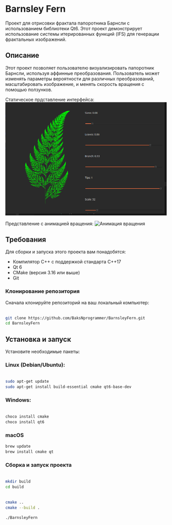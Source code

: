 # Barnsley Fern

Проект для отрисовки фрактала папоротника Барнсли с использованием библиотеки Qt6. Этот проект демонстрирует использование системы итерированных функций (IFS) для генерации фрактальных изображений.

## Описание

Этот проект позволяет пользователю визуализировать папоротник Барнсли, используя аффинные преобразования. Пользователь может изменять параметры вероятности для различных преобразований, масштабировать изображение, и менять скорость вращения с помощью ползунков.


Статическое прдставление интерфейса:
![Пример папоротника Барнсли](img/fern_img.png)


Представление с анимацией вращения:
![Анимация вращения](img/Fern.gif)

## Требования

Для сборки и запуска этого проекта вам понадобятся:

- Компилятор C++ с поддержкой стандарта C++17
- Qt 6
- CMake (версия 3.16 или выше)
- Git

### Клонирование репозитория

Сначала клонируйте репозиторий на ваш локальный компьютер:

```bash

git clone https://github.com/BaksNprogrammer/BarnsleyFern.git
cd BarnsleyFern

```

## Установка и запуск
Установите необходимые пакеты:
### Linux (Debian/Ubuntu):

```bash

sudo apt-get update
sudo apt-get install build-essential cmake qt6-base-dev

```

### Windows:
```bash

choco install cmake
choco install qt6

```
### macOS

```bash
brew update
brew install cmake qt
```
### Сборка и запуск проекта

```bash

mkdir build
cd build

```

```bash

cmake ..
cmake --build .

```
```bash
./BarnsleyFern
```







